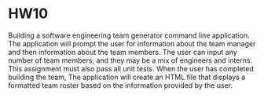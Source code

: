 # HW10
Building a software engineering team generator command line application. The application will prompt the user for information about the team manager and then information about the team members. The user can input any number of team members, and they may be a mix of engineers and interns. This assignment must also pass all unit tests. When the user has completed building the team, The application will create an HTML file that displays a formatted team roster based on the information provided by the user. 
